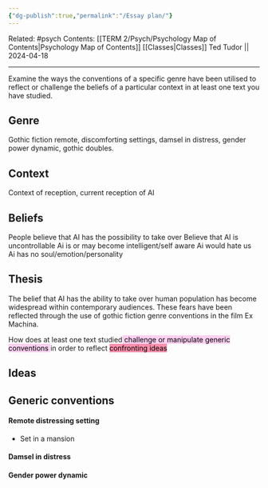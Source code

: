 ```yaml
---
{"dg-publish":true,"permalink":"/Essay plan/"}
---
```


Related: #psych
Contents: [[TERM 2/Psych/Psychology Map of Contents\|Psychology Map of Contents]]
[[Classes\|Classes]]
Ted Tudor || 2024-04-18
***

Examine the ways the conventions of a specific genre have been utilised to reflect or challenge the beliefs of a particular context in at least one text you have studied.
 
## Genre 
Gothic fiction
remote, discomforting settings, damsel in distress, gender power dynamic, gothic doubles.

## Context 
Context of reception, current reception of AI 

## Beliefs 
People believe that AI has the possibility to take over 
Believe that AI is uncontrollable 
Ai is or may become intelligent/self aware
Ai would hate us 
Ai has no soul/emotion/personality 

## Thesis 
The belief that AI has the ability to take over human population has become widespread within contemporary audiences. These fears have been reflected through the use of gothic fiction genre conventions in the film Ex Machina.


How does at least one text studied<mark style="background: #FFB8EBA6;"> challenge or manipulate generic conventions </mark>in order to reflect <mark style="background: #FF5582A6;">confronting ideas</mark>

## Ideas 


## Generic conventions 

#### Remote distressing setting
- Set in a mansion 

#### Damsel in distress 

#### Gender power dynamic 



